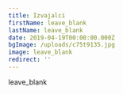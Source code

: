 ```yaml
---
title: Izvajalci
firstName: leave_blank
lastName: leave_blank
date: 2019-04-19T00:00:00.000Z
bgImage: /uploads/c75t9135.jpg
image: leave_blank
redirect: ''
---
```

leave_blank
